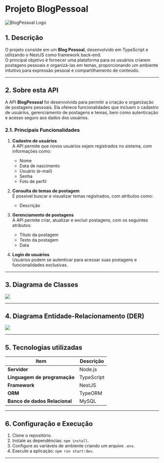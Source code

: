 # Projeto BlogPessoal

![BlogPessoal Logo](https://i.imgur.com/icgjsRQ.png)

## 1. Descrição

O projeto consiste em um **Blog Pessoal**, desenvolvido em TypeScript e utilizando o NestJS como framework back-end.  
O principal objetivo é fornecer uma plataforma para os usuários criarem postagens pessoais e organizá-las em temas, proporcionando um ambiente intuitivo para expressão pessoal e compartilhamento de conteúdo.

------

## 2. Sobre esta API

A API **BlogPessoal** foi desenvolvida para permitir a criação e organização de postagens pessoais. Ela oferece funcionalidades que incluem o cadastro de usuários, gerenciamento de postagens e temas, bem como autenticação e acesso seguro aos dados dos usuários.

### 2.1. Principais Funcionalidades

1. **Cadastro de usuários**  
   A API permite que novos usuários sejam registrados no sistema, com informações como:  
   - Nome  
   - Data de nascimento  
   - Usuário (e-mail)  
   - Senha  
   - Foto de perfil  

2. **Consulta de temas de postagem**  
   É possível buscar e visualizar temas registrados, com atributos como:  
   - Descrição  

3. **Gerenciamento de postagens**  
   A API permite criar, atualizar e excluir postagens, com os seguintes atributos:  
   - Título da postagem  
   - Texto da postagem  
   - Data  

4. **Login de usuários**  
   Usuários podem se autenticar para acessar suas postagens e funcionalidades exclusivas.

------

## 3. Diagrama de Classes

<img src="./src/imgs/diagrama.png"/>

------

## 4. Diagrama Entidade-Relacionamento (DER)

<img src="./src/imgs/der.png"/>

------

## 5. Tecnologias utilizadas

| Item                          | Descrição  |
| ----------------------------- | ---------- |
| **Servidor**                  | Node.js    |
| **Linguagem de programação**  | TypeScript |
| **Framework**                 | NestJS     |
| **ORM**                       | TypeORM    |
| **Banco de dados Relacional** | MySQL      |

------

## 6. Configuração e Execução

1. Clone o repositório.  
2. Instale as dependências: `npm install`.  
3. Configure as variáveis de ambiente criando um arquivo `.env`.  
4. Execute a aplicação: `npm run start:dev`.  

---

